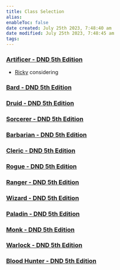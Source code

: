 ```yaml
---
title: Class Selection
alias: 
enableToc: false
date created: July 25th 2023, 7:48:40 am
date modified: July 25th 2023, 7:48:45 am
tags: 
---
```

### [Artificer - DND 5th Edition](http://dnd5e.wikidot.com/artificer)
- [Ricky](PCs/Ricky.md) considering
### [Bard - DND 5th Edition](http://dnd5e.wikidot.com/bard)
### [Druid - DND 5th Edition](http://dnd5e.wikidot.com/druid)
### [Sorcerer - DND 5th Edition](http://dnd5e.wikidot.com/sorcerer)
### [Barbarian - DND 5th Edition](http://dnd5e.wikidot.com/barbarian)
### [Cleric - DND 5th Edition](http://dnd5e.wikidot.com/cleric)
### [Rogue - DND 5th Edition](http://dnd5e.wikidot.com/rogue)
### [Ranger - DND 5th Edition](http://dnd5e.wikidot.com/ranger)
### [Wizard - DND 5th Edition](http://dnd5e.wikidot.com/wizard)
### [Paladin - DND 5th Edition](http://dnd5e.wikidot.com/paladin)
### [Monk - DND 5th Edition](http://dnd5e.wikidot.com/monk)
### [Warlock - DND 5th Edition](http://dnd5e.wikidot.com/warlock)
### [Blood Hunter - DND 5th Edition](http://dnd5e.wikidot.com/blood-hunter)

